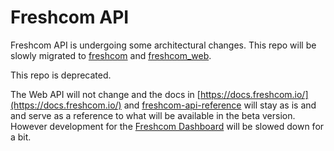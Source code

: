 # Freshcom API

Freshcom API is undergoing some architectural changes. This repo will be slowly migrated to [freshcom](https://github.com/freshcom/freshcom) and [freshcom_web](https://github.com/freshcom/freshcom_web).

This repo is deprecated.

The Web API will not change and the docs in [https://docs.freshcom.io/](https://docs.freshcom.io/) and [freshcom-api-reference](https://github.com/freshcom/freshcom-api-reference)
will stay as is and and serve as a reference to what will be available in the beta version. However development for the [Freshcom Dashboard](https://github.com/freshcom/freshcom-dashboard)
will be slowed down for a bit.

